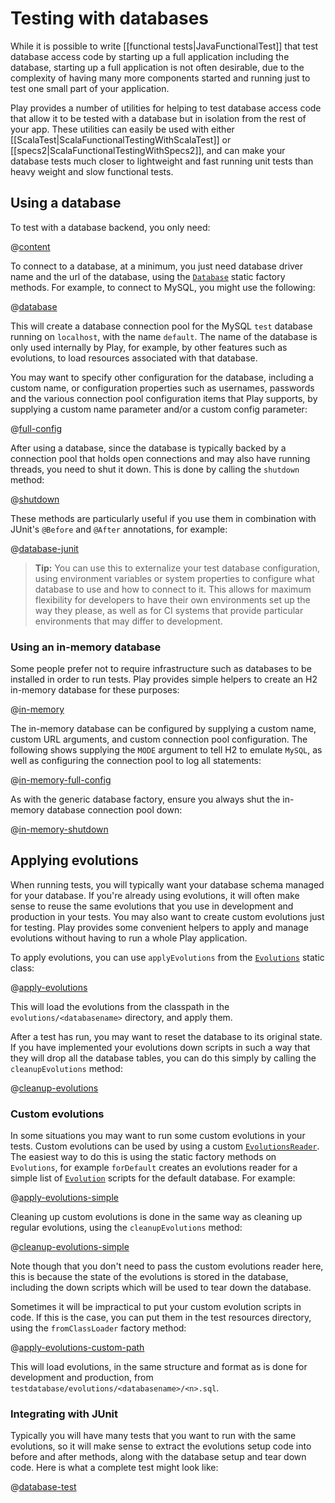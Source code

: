 <!--- Copyright (C) 2009-2020 Lightbend Inc. <https://www.lightbend.com> -->
# Testing with databases

While it is possible to write [[functional tests|JavaFunctionalTest]] that test database access code by starting up a full application including the database, starting up a full application is not often desirable, due to the complexity of having many more components started and running just to test one small part of your application.

Play provides a number of utilities for helping to test database access code that allow it to be tested with a database but in isolation from the rest of your app.  These utilities can easily be used with either [[ScalaTest|ScalaFunctionalTestingWithScalaTest]] or [[specs2|ScalaFunctionalTestingWithSpecs2]], and can make your database tests much closer to lightweight and fast running unit tests than heavy weight and slow functional tests.

## Using a database

To test with a database backend, you only need:

@[content](code/javaguide.tests.databases.sbt)

To connect to a database, at a minimum, you just need database driver name and the url of the database, using the [`Database`](api/java/play/db/Database.html) static factory methods.  For example, to connect to MySQL, you might use the following:

@[database](code/javaguide/tests/JavaTestingWithDatabases.java)

This will create a database connection pool for the MySQL `test` database running on `localhost`, with the name `default`.  The name of the database is only used internally by Play, for example, by other features such as evolutions, to load resources associated with that database.

You may want to specify other configuration for the database, including a custom name, or configuration properties such as usernames, passwords and the various connection pool configuration items that Play supports, by supplying a custom name parameter and/or a custom config parameter:

@[full-config](code/javaguide/tests/JavaTestingWithDatabases.java)

After using a database, since the database is typically backed by a connection pool that holds open connections and may also have running threads, you need to shut it down.  This is done by calling the `shutdown` method:

@[shutdown](code/javaguide/tests/JavaTestingWithDatabases.java)

These methods are particularly useful if you use them in combination with JUnit's `@Before` and `@After` annotations, for example:

@[database-junit](code/javaguide/tests/JavaTestingWithDatabases.java)

> **Tip:** You can use this to externalize your test database configuration, using environment variables or system properties to configure what database to use and how to connect to it.  This allows for maximum flexibility for developers to have their own environments set up the way they please, as well as for CI systems that provide particular environments that may differ to development.

### Using an in-memory database

Some people prefer not to require infrastructure such as databases to be installed in order to run tests.  Play provides simple helpers to create an H2 in-memory database for these purposes:

@[in-memory](code/javaguide/tests/JavaTestingWithDatabases.java)

The in-memory database can be configured by supplying a custom name, custom URL arguments, and custom connection pool configuration.  The following shows supplying the `MODE` argument to tell H2 to emulate `MySQL`, as well as configuring the connection pool to log all statements:

@[in-memory-full-config](code/javaguide/tests/JavaTestingWithDatabases.java)

As with the generic database factory, ensure you always shut the in-memory database connection pool down:

@[in-memory-shutdown](code/javaguide/tests/JavaTestingWithDatabases.java)

## Applying evolutions

When running tests, you will typically want your database schema managed for your database.  If you're already using evolutions, it will often make sense to reuse the same evolutions that you use in development and production in your tests.  You may also want to create custom evolutions just for testing.  Play provides some convenient helpers to apply and manage evolutions without having to run a whole Play application.

To apply evolutions, you can use `applyEvolutions` from the [`Evolutions`](api/java/play/db/evolutions/Evolutions.html) static class:

@[apply-evolutions](code/javaguide/tests/JavaTestingWithDatabases.java)

This will load the evolutions from the classpath in the `evolutions/<databasename>` directory, and apply them.

After a test has run, you may want to reset the database to its original state.  If you have implemented your evolutions down scripts in such a way that they will drop all the database tables, you can do this simply by calling the `cleanupEvolutions` method:

@[cleanup-evolutions](code/javaguide/tests/JavaTestingWithDatabases.java)

### Custom evolutions

In some situations you may want to run some custom evolutions in your tests.  Custom evolutions can be used by using a custom [`EvolutionsReader`](api/java/play/db/evolutions/EvolutionsReader.html).  The easiest way to do this is using the static factory methods on `Evolutions`, for example `forDefault` creates an evolutions reader for a simple list of [`Evolution`](api/java/play/db/evolutions/Evolution.html) scripts for the default database.  For example:

@[apply-evolutions-simple](code/javaguide/tests/JavaTestingWithDatabases.java)

Cleaning up custom evolutions is done in the same way as cleaning up regular evolutions, using the `cleanupEvolutions` method:

@[cleanup-evolutions-simple](code/javaguide/tests/JavaTestingWithDatabases.java)

Note though that you don't need to pass the custom evolutions reader here, this is because the state of the evolutions is stored in the database, including the down scripts which will be used to tear down the database.

Sometimes it will be impractical to put your custom evolution scripts in code.  If this is the case, you can put them in the test resources directory, using the `fromClassLoader` factory method:

@[apply-evolutions-custom-path](code/javaguide/tests/JavaTestingWithDatabases.java)

This will load evolutions, in the same structure and format as is done for development and production, from `testdatabase/evolutions/<databasename>/<n>.sql`.

### Integrating with JUnit

Typically you will have many tests that you want to run with the same evolutions, so it will make sense to extract the evolutions setup code into before and after methods, along with the database setup and tear down code.  Here is what a complete test might look like:

@[database-test](code/javaguide/tests/DatabaseTest.java)
